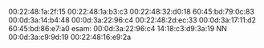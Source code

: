 00:22:48:1a:2f:15
00:22:48:1a:b3:c3
00:22:48:32:d0:18
60:45:bd:79:0c:83
00:0d:3a:14:b4:48
00:0d:3a:22:96:c4
00:22:48:2d:ec:33
00:0d:3a:17:11:d2
60:45:bd:86:e7:a0
esam:
00:0d:3a:22:96:c4
14:18:c3:d9:3a:19
NN
00:0d:3a:c9:9d:19
00:22:48:16:e9:2a
